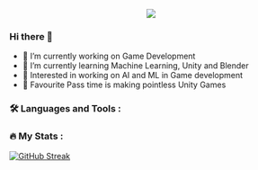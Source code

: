 <p align="center">
  <a href="https://github.com/DenverCoder1/readme-typing-svg"><img src="https://readme-typing-svg.herokuapp.com?lines=Hi,+I'm+Torrin.;I+love+open-source.;I+love+Blender.;I+love+learning.;I+love+spreading+knowledge.;&center=true&width=500&height=50"></a>
</p>

### Hi there 👋
- 🔭 I’m currently working on Game Development
- 🌱 I’m currently learning Machine Learning, Unity and Blender
- 🔭 Interested in working on AI and ML in Game development
- 🔭 Favourite Pass time is making pointless Unity Games


### :hammer_and_wrench: Languages and Tools :
<div>

</div>

### :fire: My Stats :
[![GitHub Streak](http://github-readme-streak-stats.herokuapp.com?user=InkyPhantom&theme=dark&hide_border=true&date_format=M%20j%5B%2C%20Y%5D&mode=weekly)](https://git.io/streak-stats)

<!--
**InkyPhantom/InkyPhantom** is a ✨ _special_ ✨ repository because its `README.md` (this file) appears on your GitHub profile.

Here are some ideas to get you started:

- 🔭 I’m currently working on ...
- 🌱 I’m currently learning ...
- 👯 I’m looking to collaborate on ...
- 🤔 I’m looking for help with ...
- 💬 Ask me about ...
- 📫 How to reach me: ...
- 😄 Pronouns: ...
- ⚡ Fun fact: ...
-->

